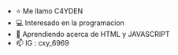- ⭐ Me llamo C4YDEN 
- 💻 Interesado en la programacion
- 🌱 Aprendiendo acerca de HTML y JAVASCRIPT
- 📫 IG : cxy_6969

<!---
C4YDEN/C4YDEN is a ✨ special ✨ repository because its `README.md` (this file) appears on your GitHub profile.
You can click the Preview link to take a look at your changes.
--->

